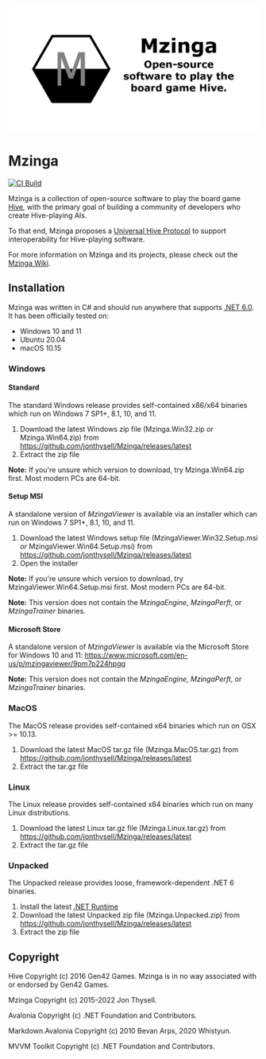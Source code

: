 ![Mzinga Banner](./.github/banner.png)

# Mzinga #

[![CI Build](https://github.com/jonthysell/Mzinga/actions/workflows/ci.yml/badge.svg)](https://github.com/jonthysell/Mzinga/actions/workflows/ci.yml)

Mzinga is a collection of open-source software to play the board game [Hive](https://gen42.com/games/hive), with the primary goal of building a community of developers who create Hive-playing AIs.

To that end, Mzinga proposes a [Universal Hive Protocol](https://github.com/jonthysell/Mzinga/wiki/UniversalHiveProtocol) to support interoperability for Hive-playing software.

For more information on Mzinga and its projects, please check out the [Mzinga Wiki](https://github.com/jonthysell/Mzinga/wiki).

## Installation ##

Mzinga was written in C# and should run anywhere that supports [.NET 6.0](https://github.com/dotnet/core/blob/main/release-notes/6.0/supported-os.md). It has been officially tested on:

* Windows 10 and 11
* Ubuntu 20.04
* macOS 10.15

### Windows ###

#### Standard ####

The standard Windows release provides self-contained x86/x64 binaries which run on Windows 7 SP1+, 8.1, 10, and 11.

1. Download the latest Windows zip file (Mzinga.Win32.zip *or* Mzinga.Win64.zip) from https://github.com/jonthysell/Mzinga/releases/latest
2. Extract the zip file

**Note:** If you're unsure which version to download, try Mzinga.Win64.zip first. Most modern PCs are 64-bit.

#### Setup MSI ####

A standalone version of *MzingaViewer* is available via an installer which can run on Windows 7 SP1+, 8.1, 10, and 11.

1. Download the latest Windows setup file (MzingaViewer.Win32.Setup.msi *or* MzingaViewer.Win64.Setup.msi) from https://github.com/jonthysell/Mzinga/releases/latest
2. Open the installer

**Note:** If you're unsure which version to download, try MzingaViewer.Win64.Setup.msi first. Most modern PCs are 64-bit.

**Note:** This version does not contain the *MzingaEngine*, *MzingaPerft*, or *MzingaTrainer* binaries.

#### Microsoft Store ####

A standalone version of *MzingaViewer* is available via the Microsoft Store for Windows 10 and 11: https://www.microsoft.com/en-us/p/mzingaviewer/9pm7p224hpgq

**Note:** This version does not contain the *MzingaEngine*, *MzingaPerft*, or *MzingaTrainer* binaries.

### MacOS ###

The MacOS release provides self-contained x64 binaries which run on OSX >= 10.13.

1. Download the latest MacOS tar.gz file (Mzinga.MacOS.tar.gz) from https://github.com/jonthysell/Mzinga/releases/latest
2. Extract the tar.gz file

### Linux ###

The Linux release provides self-contained x64 binaries which run on many Linux distributions.

1. Download the latest Linux tar.gz file (Mzinga.Linux.tar.gz) from https://github.com/jonthysell/Mzinga/releases/latest
2. Extract the tar.gz file

### Unpacked ###

The Unpacked release provides loose, framework-dependent .NET 6 binaries.

1. Install the latest [.NET Runtime](https://dotnet.microsoft.com/download/dotnet/6.0)
2. Download the latest Unpacked zip file (Mzinga.Unpacked.zip) from https://github.com/jonthysell/Mzinga/releases/latest
3. Extract the zip file

## Copyright ##

Hive Copyright (c) 2016 Gen42 Games. Mzinga is in no way associated with or endorsed by Gen42 Games.

Mzinga Copyright (c) 2015-2022 Jon Thysell.

Avalonia Copyright (c) .NET Foundation and Contributors.

Markdown.Avalonia Copyright (c) 2010 Bevan Arps, 2020 Whistyun.

MVVM Toolkit Copyright (c) .NET Foundation and Contributors.
